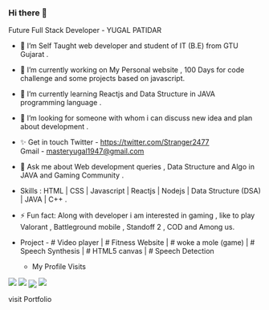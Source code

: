 ### Hi there 👋

Future Full Stack Developer - YUGAL PATIDAR

- 👯 I’m Self Taught web developer  and student of IT (B.E) from GTU Gujarat .
- 🔭 I’m currently working on My Personal website , 100 Days for code challenge and some projects based on javascript.
- 🌱 I’m currently learning  Reactjs and Data Structure in JAVA programming language .
- 🤔 I’m looking for someone with whom i can discuss new idea and plan about development .
- ✨ Get in touch 
                    Twitter - https://twitter.com/Stranger2477  
                    Gmail - masteryugal1947@gmail.com
- 💬 Ask me about Web development queries , Data Structure and Algo in JAVA  and Gaming Community .
- Skills : HTML | CSS | Javascript | Reactjs | Nodejs | Data Structure (DSA) | JAVA | C++ .
- ⚡ Fun fact: Along with developer i am interested in gaming , like to play  Valorant , Battleground mobile , Standoff 2 , COD and Among us.
- Project - 
              # Video player |
              # Fitness Website |
              # woke a mole (game) |
              # Speech Synthesis |
              # HTML5 canvas |
              # Speech Detection 
              
  - My Profile Visits
 <img src="https://komarev.com/ghpvc/?username=YUG2477&label=PROFILE+VIEWS">             
 
 <img src="https://github-readme-stats.vercel.app/api?username=YUG2477&count_private=true&show_icons=true&theme=radical&hide_rank=false">             
 <img align="center" src="https://github-readme-stats.vercel.app/api/top-langs/?username=YUG2477&theme=dark" />

 
 
 <img src="http://github-readme-streak-stats.herokuapp.com?user=YUG2477&theme=dark&hide_border=true&date_format=M%20j%5B%2C%20Y%5D&stroke=170A7D)](https://git.io/streak-stats">
 
visit  Portfolio
              
              
              

